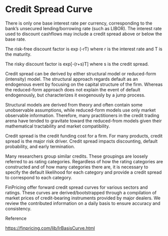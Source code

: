 # Credit Spread Curve

There is only one base interest rate per currency, corresponding to the bank’s unsecured lending/borrowing rate (such as LIBOR). The interest rate used to discount cashflows may include a credit spread above or below the base rate.

The risk-free discount factor is exp (-rT) where r is the interest rate and T is the maturity.

The risky discount factor is exp[-(r+s)T] where s is the credit spread.

Credit spread can be derived by either structural model or reduced-form (intensity) model. The structural approach regards default as an endogenous event by focusing on the capital structure of the firm. Whereas the reduced-form approach does not explain the event of default endogenously, but characterizes it exogenously by a jump process.

Structural models are derived from theory and often contain some unobservable assumptions, while reduced-form models use only market observable information. Therefore, many practitioners in the credit trading arena have tended to gravitate toward the reduced-from models given their mathematical tractability and market compatibility. 

Credit spread is the credit funding cost for a firm. For many products, credit spread is the major risk driver. Credit spread impacts discounting, default probability, and early termination.

Many researchers group similar credits. These groupings are loosely referred to as rating categories. Regardless of how the rating categories are constructed and of how many categories there are, it is necessary to specify the default likelihood for each category and provide a credit spread to correspond to each category.

FinPricing offer forward credit spread curves for various sectors and ratings. These curves are derived/bootstrapped through a compilation of market prices of credit-bearing instruments provided by major dealers.  We review the contributed information on a daily basis to ensure accuracy and consistency.



Reference

https://finpricing.com/lib/IrBasisCurve.html
